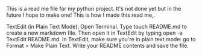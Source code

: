 This is a read me file for my python project. It's not done yet but in the future I hope to make one!  This is how I made this read me,.

TextEdit (in Plain Text Mode):
Open Terminal.
Type touch README.md to create a new markdown file.
Then open it in TextEdit by typing open -a TextEdit README.md.
In TextEdit, make sure you're in plain text mode: go to Format > Make Plain Text.
Write your README contents and save the file.